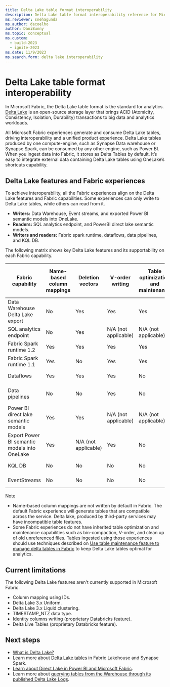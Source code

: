 ```yaml
---
title: Delta Lake table format interoperability
description: Delta Lake table format interoperability reference for Microsoft Fabric
ms.reviewer: snehagunda
ms.author: dacoelho
author: DaniBunny
ms.topic: conceptual
ms.custom:
  - build-2023
  - ignite-2023
ms.date: 11/9/2023
ms.search.form: delta lake interoperability
---
```


# Delta Lake table format interoperability

In Microsoft Fabric, the Delta Lake table format is the standard for analytics. [Delta Lake](https://docs.delta.io/latest/delta-intro.html) is an open-source storage layer that brings ACID (Atomicity, Consistency, Isolation, Durability) transactions to big data and analytics workloads. 

All Microsoft Fabric experiences generate and consume Delta Lake tables, driving interoperability and a unified product experience. Delta Lake tables produced by one compute-engine, such as Synapse Data warehouse or Synapse Spark, can be consumed by any other engine, such as Power BI. When you ingest data into Fabric, it stores as Delta Tables by default. It’s easy to integrate external data containing Delta Lake tables using OneLake’s shortcuts capability.

## Delta Lake features and Fabric experiences

To achieve interoperability, all the Fabric experiences align on the Delta Lake features and Fabric capabilities. Some experiences can only write to Delta Lake tables, while others can read from it.

* **Writers:** Data Warehouse, Event streams, and exported Power BI semantic models into OneLake.
* **Readers:** SQL analytics endpoint, and PowerBI direct lake semantic models.
* **Writers and readers:** Fabric spark runtime, dataflows, data pipelines, and KQL DB.

The following matrix shows key Delta Lake features and its supportability on each Fabric capability.

|Fabric capability|Name-based column mappings|Deletion vectors|V-order writing|Table optimization and maintenance|Write partitions|Read partitions|Delta reader/writer version and default table features|
|---------|---------|---------|---------|---------|---------|---------|---------|
|Data Warehouse Delta Lake export|No|Yes|Yes|Yes|No|Yes|Reader: 3<br/>Writer: 7<br/>Deletion Vectors|
SQL analytics endpoint|No|Yes|N/A (not applicable)|N/A (not applicable)|N/A (not applicable)|Yes|N/A (not applicable)|
Fabric Spark runtime 1.2|Yes|Yes|Yes|Yes|Yes|Yes|Reader: 1<br/>Writer: 2|
Fabric Spark runtime 1.1|Yes|No|Yes|Yes|Yes|Yes|Reader: 1<br/>Writer: 2|
Dataflows|Yes|Yes|Yes|No|Yes|Yes|Reader: 1<br/>Writer: 2<br/>|
Data pipelines|No|No|Yes|No|Yes, overwrite only|Yes|Reader: 1<br/>Writer: 2|
Power BI direct lake semantic models|Yes|Yes|N/A (not applicable)|N/A (not applicable)|N/A (not applicable)|Yes|N/A (not applicable)|
Export Power BI semantic models into OneLake|Yes|N/A (not applicable)|Yes|No|Yes|N/A (not applicable)|Reader: 2<br/>Writer: 5|
KQL DB|No|No|No|No|Yes|Yes|Reader: 1<br/>Writer: 1|
EventStreams|No|No|No|No|Yes|N/A (not applicable)|Reader: 1<br/>Writer: 2|

> [!NOTE]
>
> * Name-based column mappings are not written by default in Fabric. The default Fabric experience will generate tables that are compatible across the service. Delta lake, produced by third-party services may have incompatible table features.
> * Some Fabric experiences do not have inherited table optimization and maintenance capabilities such as bin-compaction, V-order, and clean up of old unreferenced files. Tables ingested using those experiences should use techniques described on [Use table maintenance feature to manage delta tables in Fabric](../data-engineering/lakehouse-table-maintenance.md) to keep Delta Lake tables optimal for analytics. 

## Current limitations

The following Delta Lake features aren't currently supported in Microsoft Fabric.

* Column mapping using IDs.
* Delta Lake 3.x Uniform.
* Delta Lake 3.x Liquid clustering.
* TIMESTAMP_NTZ data type.
* Identity columns writing (proprietary Databricks feature).
* Delta Live Tables (proprietary Databricks feature).

## Next steps

* [What is Delta Lake?](/azure/synapse-analytics/spark/apache-spark-what-is-delta-lake)
* Learn more about [Delta Lake tables](../data-engineering/lakehouse-and-delta-tables.md) in Fabric Lakehouse and Synapse Spark.
* [Learn about Direct Lake in Power BI and Microsoft Fabric](/power-bi/enterprise/directlake-overview).
* Learn more about [querying tables from the Warehouse through its published Delta Lake Logs](../data-warehouse/query-delta-lake-logs.md).
